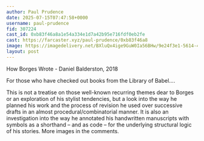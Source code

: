 ```yaml
---
author: Paul Prudence
date: 2025-07-15T07:47:58+0000
username: paul-prudence
fid: 307224
cast_id: 0xb83f46a8a1e54a334e1d7a42b95e716fdf0eb2fe
cast: https://farcaster.xyz/paul-prudence/0xb83f46a8
image: https://imagedelivery.net/BXluQx4ige9GuW0Ia56BHw/9e24f3e1-5614-4922-353f-2d5010b29900/original
layout: post
---
```

How Borges Wrote - Daniel Balderston,  2018  
  
For those who have checked out books from the Library of Babel....   
  
This is not a treatise on those well-known recurring themes dear to Borges or an exploration of his stylist tendencies, but a look into the way he planned his work and the process of revision he used over successive drafts in an almost procedural/combinatorial manner. It is also an investigation into the way he annotated his handwritten manuscripts with symbols as a shorthand –  and as code – for the underlying structural logic of his stories. More images in the comments.  

<img src='https://imagedelivery.net/BXluQx4ige9GuW0Ia56BHw/9e24f3e1-5614-4922-353f-2d5010b29900/original' alt='' referrerpolicy='no-referrer'/>